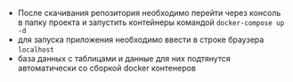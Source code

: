 - После скачивания репозитория необходимо перейти через консоль в папку проекта и запустить контейнеры командой
`docker-compose up -d`
- для запуска приложения необходимо ввести в строке браузера `localhost`
- база данных с таблицами и данные для них подтянутся автоматически со сборкой docker контенеров
